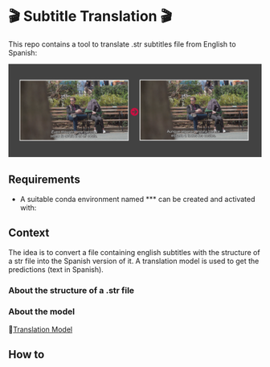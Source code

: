 # 🎬 Subtitle Translation 🎬

This repo contains a tool to translate .str subtitles file from English to Spanish:
    
![Sample](https://github.com/Razwand/subtitle_translation/blob/master/images/samples.PNG)

## Requirements
- A suitable conda environment named *** can be created and activated with:

## Context

The idea is to convert a file containing english subtitles with the structure of a str file into the Spanish version of it. A translation model is used to get the predictions (text in Spanish).

### About the structure of a .str file

### About the model

🤗[Translation Model](https://huggingface.co/razwand/opus-mt-en-mul-finetuned_en_sp_translator)

## How to



